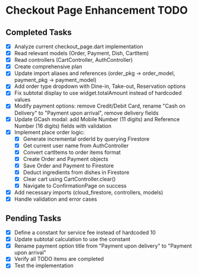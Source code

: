 # Checkout Page Enhancement TODO

## Completed Tasks

- [x] Analyze current checkout_page.dart implementation
- [x] Read relevant models (Order, Payment, Dish, CartItem)
- [x] Read controllers (CartController, AuthController)
- [x] Create comprehensive plan
- [x] Update import aliases and references (order_pkg -> order_model, payment_pkg -> payment_model)
- [x] Add order type dropdown with Dine-in, Take-out, Reservation options
- [x] Fix subtotal display to use widget.totalAmount instead of hardcoded values
- [x] Modify payment options: remove Credit/Debit Card, rename "Cash on Delivery" to "Payment upon arrival", remove delivery fields
- [x] Update GCash modal: add Mobile Number (11 digits) and Reference Number (16 digits) fields with validation
- [x] Implement place order logic:
  - [x] Generate incremental orderId by querying Firestore
  - [x] Get current user name from AuthController
  - [x] Convert cartItems to order items format
  - [x] Create Order and Payment objects
  - [x] Save Order and Payment to Firestore
  - [x] Deduct ingredients from dishes in Firestore
  - [x] Clear cart using CartController.clear()
  - [x] Navigate to ConfirmationPage on success
- [x] Add necessary imports (cloud_firestore, controllers, models)
- [x] Handle validation and error cases

## Pending Tasks

- [x] Define a constant for service fee instead of hardcoded 10
- [x] Update subtotal calculation to use the constant
- [x] Rename payment option title from "Payment upon delivery" to "Payment upon arrival"
- [x] Verify all TODO items are completed
- [x] Test the implementation
